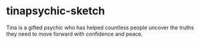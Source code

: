 # tinapsychic-sketch
Tina is a gifted psychic who has helped countless people uncover the truths they need to move forward with confidence and peace.

